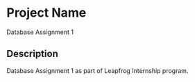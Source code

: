 # Project Name

Database Assignment 1

## Description

Database Assignment 1 as part of Leapfrog Internship program.
